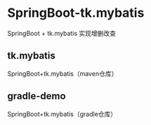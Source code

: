 # SpringBoot-tk.mybatis
SpringBoot + tk.mybatis  实现增删改查

## tk.mybatis
SpringBoot+tk.mybatis（maven仓库）
## gradle-demo
SpringBoot+tk.mybatis（gradle仓库）
